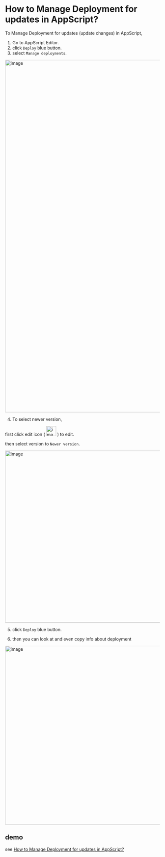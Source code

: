 # How to Manage Deployment for updates in AppScript?
To Manage Deployment for updates (update changes) in AppScript,

1. Go to AppScript Editor.
2. click `Deploy` blue button.
3. select `Manage deployments`.

<img width="1148" alt="image" src="https://github.com/user-attachments/assets/5e590e7c-0f59-4c7f-91dc-35a95b18cbd2" />

4. To select newer version,

first click edit icon ( <img width="32" alt="image" src="https://github.com/user-attachments/assets/2529cca1-80e6-405d-8248-b5130fb96f94" /> )
to edit.

then select version to `Newer version`.

<img width="560" alt="image" src="https://github.com/user-attachments/assets/b4b82f7f-b6ee-4cda-9d29-b359cbde5b63" />

5. click `Deploy` blue button.

6. then you can look at and even copy info about deployment

<img width="582" alt="image" src="https://github.com/user-attachments/assets/3ec10141-b73b-4653-8054-8b07ffd5e529" />

## demo
see [How to Manage Deployment for updates in AppScript?](https://youtu.be/U2u_xkdZXhE)

